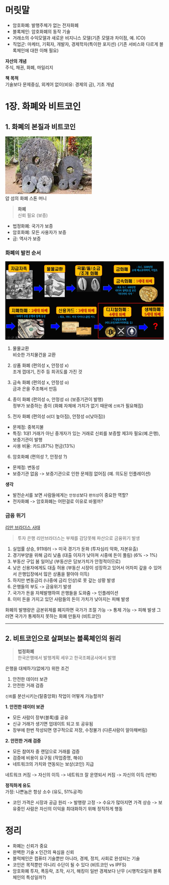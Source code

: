 # 머릿말
- 암호화폐: 발행주체가 없는 전자화폐
- 블록체인: 암호화폐의 동작 기술
- 거래소의 수익모델과 새로운 비지니스 모델(기존 모델과 차이점, 예. ICO)
- 직업군: 마케터, 기획자, 개발자, 경제학자(특이한 포지션) (기존 서비스와 다르게 블록체인에 대한 이해 필요)

**자산의 개념**  
주식, 채권, 화폐, 마일리지

**책 목적**  
기술보다 문제중심, 외계어 없이(비유: 경제의 금), 기초 개념



# 1장. 화폐와 비트코인
## 1. 화폐의 본질과 비트코인
![alt text](image.png)  
얍 섬의 화폐 스톤 머니

> **화폐**  
> 신뢰 필요 (보증)
- 법정화폐: 국가가 보증
- 암호화폐: 모든 사용자가 보증
- 금: 역사가 보증

### 화폐의 발전 순서
![alt text](image-1.png)
1. 물물교환  
비슷한 가치물건을 교환

2. 상품 화폐 (편의성 x, 안정성 x)  
조개 껍데기, 진주 등 희귀도를 가진 것

3. 금속 화폐 (편의성 x, 안정성 o)  
금과 은을 주조해서 만듬

4. 종이 화폐 (편의성 o, 안정성 o) (보증기관이 발행)  
정부가 보증하는 종이 (화폐 자체에 가치가 없기 때문에 `신뢰`가 필요해짐)

5. 전자 화폐 (편의성 o(더 높아짐), 안정성 o(낮아짐))  
- 문제점: 중복지불
- 특징: 1대1 거래가 아닌 중개자가 있는 거래로 신뢰를 보증할 제3자 필요(예.은행), 보증기관이 발행
- 사용 비율: 카드(87%) 현금(13%)

6. 암호화폐 (편의성 ?, 안정성 ?)  
- 문제점: 변동성
- 보증기관 없음 -> 보증기관으로 인한 문제점 없어짐 (예. 의도된 인플레이션)

**생각**  
- 발전순서를 보면 사람들에게는 `안정성`보다 `편의성`이 중요한 역할?
- 전자화폐 -> 암호화폐는 어떤걸로 이유로 바뀔까?


### 금융 위기
[리만 브라더스 사태](https://blog.naver.com/june_khj_/223117099854)
> 투자 은행 리만브라더스는 부채를 감당못해 파산으로 금융위기 발생

1. 실업률 상승, 911테러 -> 미국 경기가 둔화 (투자심리 악화, 자본유출)
2. 경기부양을 위해 금리 낮춤 (대출 이자가 낮아져 시중에 돈이 풀림) (6% -> 1%)
3. 부동산 구입 붐 일어남 (부동산은 담보가치가 안정적이므로)
4. 낮은 신용자에게도 대출 허용 (부동산 시장이 성장하고 있어서 어차피 갚을 수 있어서 은행입장에서 많은 상품을 팔아야 이득)
5. 하지만 변동금리 (나중에 금리 인상)로 못 갚는 상황 발생
6. 은행들의 부도 -> 금융위기 발생
7. 국가가 돈을 자체발행하여 은행들을 도와줌 -> 인플레이션
8. 이미 돈을 가지고 있던 사람들의 돈이 가치가 낮아지는 피해 발생

화폐의 발행량은 금본위제를 폐지하면 국가가 조절 가능 -> 통제 가능 -> 피해 발생
그러면 국가가 통제하지 못하는 화폐 만들자 (비트코인)

---

## 2. 비트코인으로 살펴보는 블록체인의 원리
> **법정화폐**  
> 한국은행에서 발행계획 세우고 한국조폐공사에서 발행

은행을 대체하기(없에기) 위한 조건
1. 안전한 데이터 보관
2. 안전한 거래 검증

`신뢰`를 분산시키는(탈중앙화) 작업이 어떻게 가능할까?

**1. 안전한 데이터 보관**  
- 모든 사람이 장부(블록)를 공유
- 신규 거래가 생기면 업데이트 되고 또 공유됨
- 장부에 한번 작성되면 영구적으로 저장, 수정불가 (다른사람이 알아채버림)

**2. 안전한 거래 검증**  
- 모든 참여자 중 랜덤으로 거래를 검증
- 검증에 비용이 요구됨 (작업증명, 해쉬)
- 네트워크의 가치와 연동되는 보상(코인) 지급

네트워크 커짐 -> 자신의 이득 -> 네트워크 잘 운영되서 커짐 -> 자신의 이득 (반복)


**정직하게 유도**  
가정: 나쁜놈은 항상 소수 (유도, 51%공격)
- 코인 가격은 시장과 공급 원리 -> 발행량 고정 -> 수요가 많아지면 가격 상승 -> 보유중인 사람은 자신의 이익을 최대화하기 위해 정직하게 행동


# 정리
- 화폐는 신뢰가 중요
- 완벽한 기술 x 인간의 욕심을 신뢰
- 블럭체인은 컴퓨터 기술뿐만 아니라, 경제, 정치, 사회로 완성되는 기술
- 코인은 목적뿐만 아니리 수단이 될 수 있다 (비트코인 vs IPFS)
- 암호화폐 투자, 폭등락, 조작, 사기, 해킹이 일반 경제보다 난무 (시행착오일까 블록체인의 특성일까?)







